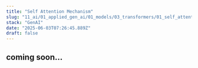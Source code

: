 ```yaml
---
title: "Self Attention Mechanism"
slug: "11_ai/01_applied_gen_ai/01_models/03_transformers/01_self_attention_mechanism"
stack: "GenAI"
date: "2025-06-03T07:26:45.889Z"
draft: false
---
```


## coming soon...
